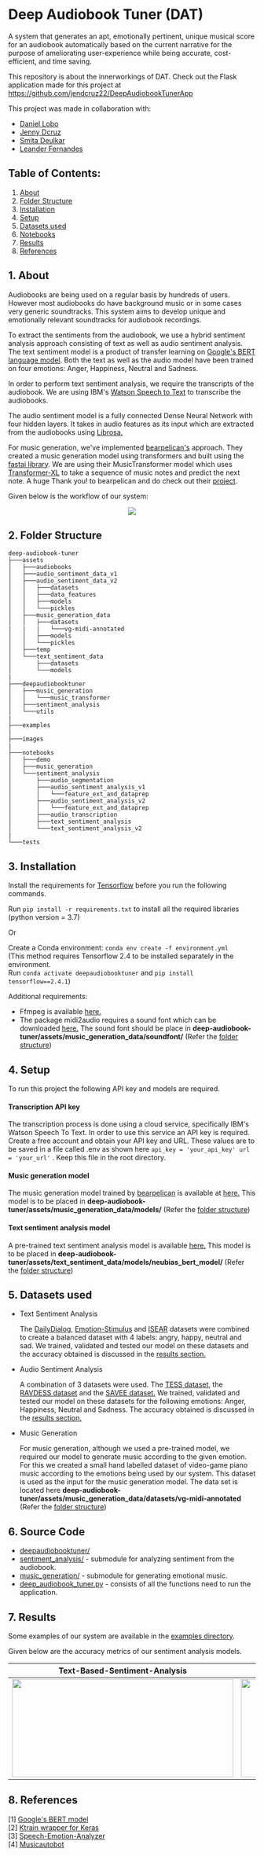 # **Deep Audiobook Tuner (DAT)**

A system that generates an apt, emotionally pertinent, unique musical score for an audiobook automatically based on the current narrative for the purpose of ameliorating user-experience while being accurate, cost-efficient, and time saving.

This repository is about the innerworkings of DAT. Check out the Flask application made for this project at https://github.com/jendcruz22/DeepAudiobookTunerApp

This project was made in collaboration with:

- [Daniel Lobo](https://github.com/danlobo1999)
- [Jenny Dcruz](https://github.com/jendcruz22)
- [Smita Deulkar](https://github.com/smita3199)
- [Leander Fernandes](https://github.com/fernandeslder)

## **Table of Contents:**

1. <a href="#About">About</a>
2. <a href="#Structure">Folder Structure</a>
3. <a href="#Installation">Installation</a>
4. <a href="#Setup">Setup</a>
5. <a href="#Dataset">Datasets used</a>
6. <a href="#Notebooks">Notebooks</a>
7. <a href="#Results">Results</a>
8. <a href="#References">References</a>

## <a name="About">**1. About**</a>

Audiobooks are being used on a regular basis by hundreds of users. However most audiobooks do have background music or in some cases very generic soundtracks. This system aims to develop unique and emotionally relevant soundtracks for audiobook recordings.

To extract the sentiments from the audiobook, we use a hybrid sentiment analysis approach consisting of text as well as audio sentiment analysis. The text sentiment model is a product of transfer learning on [Google's BERT language model](https://github.com/google-research/bert). Both the text as well as the audio model have been trained on four emotions: Anger, Happiness, Neutral and Sadness.

In order to perform text sentiment analysis, we require the transcripts of the audiobook. We are using IBM's [Watson Speech to Text](https://www.ibm.com/in-en/cloud/watson-speech-to-text) to transcribe the audiobooks.

The audio sentiment model is a fully connected Dense Neural Network with four hidden layers. It takes in audio features as its input which are extracted from the audiobooks using [Librosa.](https://github.com/librosa/librosa)

For music generation, we've implemented [bearpelican's](https://github.com/bearpelican/) approach. They created a music generation model using transformers and built using the [fastai library](https://github.com/fastai/fastai). We are using their MusicTransformer model which uses [Transformer-XL](https://github.com/kimiyoung/transformer-xl) to take a sequence of music notes and predict the next note. A huge Thank you! to bearpelican and do check out their [project](<[musicautobot](https://github.com/bearpelican/musicautobot)>).

Given below is the workflow of our system:

<p align="center">
    <img src = "images/HowTheSytemWorks.PNG">
</p>

## <a name="Structure">**2. Folder Structure**</a>

```
deep-audiobook-tuner
├───assets
│   ├───audiobooks
│   ├───audio_sentiment_data_v1
│   ├───audio_sentiment_data_v2
│   │   ├───datasets
│   │   ├───data_features
│   │   ├───models
│   │   └───pickles
│   ├───music_generation_data
│   │   ├───datasets
|   |   |   └───vg-midi-annotated
│   │   ├───models
│   │   └───pickles
│   ├───temp
│   └───text_sentiment_data
│       ├───datasets
│       └───models
|
├───deepaudiobooktuner
│   ├───music_generation
│   │   └───music_transformer
│   ├───sentiment_analysis
│   └───utils
|
├───examples
|
├───images
|
├───notebooks
│   ├───demo
│   ├───music_generation
│   └───sentiment_analysis
│       ├───audio_segmentation
│       ├───audio_sentiment_analysis_v1
│       │   └───feature_ext_and_dataprep
│       ├───audio_sentiment_analysis_v2
│       │   └───feature_ext_and_dataprep
│       ├───audio_transcription
│       ├───text_sentiment_analysis
│       └───text_sentiment_analysis_v2
|
└───tests
```

## <a name="Installation">**3. Installation**</a>

Install the requirements for [Tensorflow](https://www.tensorflow.org/install) before you run the following commands.

Run `pip install -r requirements.txt` to install all the required libraries (python version = 3.7)

Or

Create a Conda environment: `conda env create -f environment.yml`  
(This method requires Tensorflow 2.4 to be installed separately in the environment.  
Run `conda activate deepaudiobooktuner` and `pip install tensorflow==2.4.1`)

Additional requirements:

- Ffmpeg is available [here.](https://www.ffmpeg.org/download.html)
- The package midi2audio requires a sound font which can be downloaded [here.](https://member.keymusician.com/Member/FluidR3_GM/index.html) The sound font should be place in **deep-audiobook-tuner/assets/music_generation_data/soundfont/** (Refer the <a href="#Structure">folder structure</a>)

## <a name="Setup">**4. Setup**</a>

To run this project the following API key and models are required.

#### Transcription API key

The transcription process is done using a cloud service, specifically IBM's Watson Speech To Text. In order to use this service an API key is required. Create a free account and obtain your API key and URL. These values are to be saved in a file called .env as shown here `api_key = 'your_api_key' url = 'your_url'` . Keep this file in the root directory.

#### Music generation model

The music generation model trained by [bearpelican](https://github.com/bearpelican/musicautobot) is available at [here.](https://ashaw-midi-web-server.s3-us-west-2.amazonaws.com/pretrained/MusicTransformerKeyC.pth) This model is to be placed in **deep-audiobook-tuner/assets/music_generation_data/models/** (Refer the <a href="#Structure">folder structure</a>)

#### Text sentiment analysis model

A pre-trained text sentiment analysis model is available [here.](https://drive.google.com/drive/folders/1rE-08BOk2R7O0oLoYnBusvFuJVVwUr1J?usp=sharing) This model is to be placed in **deep-audiobook-tuner/assets/text_sentiment_data/models/neubias_bert_model/** (Refer the <a href="#Structure">folder structure</a>)

## <a name="Dataset">**5. Datasets used**</a>

- Text Sentiment Analysis

  The [DailyDialog](http://yanran.li/dailydialog), [Emotion-Stimulus](https://www.site.uottawa.ca/~diana/resources/emotion_stimulus_data/) and [ISEAR](https://www.unige.ch/cisa/research/materials-and-online-research/research-material/) datasets were combined to create a balanced dataset with 4 labels: angry, happy, neutral and sad. We trained, validated and tested our model on these datasets and the accuracy obtained is discussed in the <a href="#Results">results section.</a>

- Audio Sentiment Analysis

  A combination of 3 datasets were used. The [TESS dataset](https://www.kaggle.com/ejlok1/toronto-emotional-speech-set-tess), the [RAVDESS dataset](https://www.kaggle.com/uwrfkaggler/ravdess-emotional-speech-audio) and the [SAVEE dataset.](https://www.kaggle.com/uwrfkaggler/ravdess-emotional-speech-audio) We trained, validated and tested our model on these datasets for the following emotions: Anger, Happiness, Neutral and Sadness. The accuracy obtained is discussed in the <a href="#Results">results section.</a>

- Music Generation

  For music generation, although we used a pre-trained model, we required our model to generate music according to the given emotion. For this we created a small hand labelled dataset of video-game piano music according to the emotions being used by our system. This dataset is used as the input for the music generation model. The data set is located here **deep-audiobook-tuner/assets/music_generation_data/datasets/vg-midi-annotated** (Refer the <a href="#Structure">folder structure</a>)

## <a name="Notebooks">**6. Source Code**</a>

- [deepaudiobooktuner/](https://github.com/danlobo1999/deep-audiobook-tuner/tree/main/deepaudiobooktuner)
- [sentiment_analysis/](https://github.com/danlobo1999/deep-audiobook-tuner/tree/main/deepaudiobooktuner/sentiment_analysis) - submodule for analyzing sentiment from the audiobook.
- [music_generation/](https://github.com/danlobo1999/deep-audiobook-tuner/tree/main/deepaudiobooktuner/music_generation) - submodule for generating emotional music.
- [deep_audiobook_tuner.py](https://github.com/danlobo1999/deep-audiobook-tuner/blob/main/deepaudiobooktuner/deep_audiobook_tuner.py) - consists of all the functions need to run the application.

## <a name="Results">**7. Results**</a>

Some examples of our system are available in the [examples directory](https://github.com/danlobo1999/deep-audiobook-tuner/tree/main/examples).

Given below are the accuracy metrics of our sentiment analysis models.

| Text-Based-Sentiment-Analysis                                           | Audio-Based-Sentiment-Analysis                                          |
| ----------------------------------------------------------------------- | ----------------------------------------------------------------------- |
| <img src = "images/TBSA accuracy_metrics.png" width="450" height="200"> | <img src = "images/ABSA accuracy_metrics.png" width="450" height="200"> |

## <a name="References">**8. References**</a>

[1] [Google's BERT model](https://github.com/google-research/bert)  
[2] [Ktrain wrapper for Keras](https://github.com/amaiya/ktrain/tree/23baf7cd75bdf44cb096438e7dd4c7b74734e472)  
[3] [Speech-Emotion-Analyzer](https://github.com/MITESHPUTHRANNEU/Speech-Emotion-Analyzer)  
[4] [Musicautobot](https://github.com/bearpelican/musicautobot)
